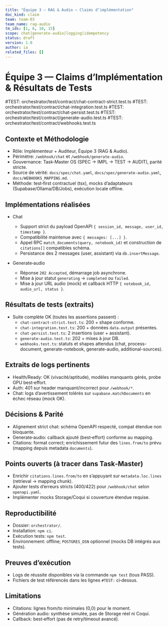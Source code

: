 ```yaml
---
title: "Équipe 3 — RAG & Audio — Claims d’implémentation"
doc_kind: claim
team: team-03
team_name: rag-audio
tm_ids: [1, 6, 10, 15]
scope: chat|generate-audio|logging|idempotency
status: draft
version: 1.0
author: ia
related_files: []
---
```


# Équipe 3 — Claims d’Implémentation & Résultats de Tests

#TEST: orchestrator/test/contract/chat-contract-strict.test.ts
#TEST: orchestrator/test/contract/chat-integration.test.ts
#TEST: orchestrator/test/contract/chat-persist.test.ts
#TEST: orchestrator/test/contract/generate-audio.test.ts
#TEST: orchestrator/test/contract/webhooks.test.ts

## Contexte et Méthodologie

- Rôle: Implémenteur + Auditeur, Équipe 3 (RAG & Audio).
- Périmètre: `/webhook/chat` et `/webhook/generate-audio`.
- Gouvernance: Task‑Master OS (SPEC → IMPL → TEST → AUDIT), parité stricte.
- Source de vérité: `docs/spec/chat.yaml`, `docs/spec/generate-audio.yaml`, `docs/WEBHOOKS_MAPPING.md`.
- Méthode: test‑first contractuel (tsx), mocks d’adaptateurs (Supabase/Ollama/DB/Jobs), exécution locale offline.

## Implémentations réalisées

- Chat
  - Support strict du payload OpenAPI `{ session_id, message, user_id, timestamp }`.
  - Compatibilité maintenue avec `{ messages: [...] }`.
  - Appel RPC `match_documents(query, notebook_id)` et construction de `citations[]` compatibles schéma.
  - Persistance des 2 messages (user, assistant) via `db.insertMessage`.

- Generate‑audio
  - Réponse `202 Accepted`, démarrage job asynchrone.
  - Mise à jour statut `generating` → `completed` ou `failed`.
  - Mise à jour URL audio (mock) et callback HTTP `{ notebook_id, audio_url, status }`.

## Résultats de tests (extraits)

- Suite complète OK (toutes les assertions passent) :
  - `chat-contract-strict.test.ts`: 200 + shape conforme.
  - `chat-integration.test.ts`: 200 + données `data.output` présentes.
  - `chat-persist.test.ts`: 2 insertions (user + assistant).
  - `generate-audio.test.ts`: 202 + mises à jour DB.
  - `webhooks.test.ts`: statuts et shapes attendus (chat, process-document, generate-notebook, generate-audio, additional-sources).

## Extraits de logs pertinents

- Health/Ready: OK (vivacité/aptitude), modèles manquants gérés, probe GPU best‑effort.
- Auth: 401 sur header manquant/incorrect pour `/webhook/*`.
- Chat: logs d’avertissement tolérés sur `supabase.matchDocuments` en échec réseau (mock OK).

## Décisions & Parité

- Alignement strict chat: schéma OpenAPI respecté, compat étendue non bloquante.
- Generate‑audio: callback ajouté (best‑effort) conforme au mapping.
- Citations: format correct; enrichissement futur des `lines.from/to` prévu (mapping depuis metadata `documents`).

## Points ouverts (à tracer dans Task‑Master)

- Enrichir `citations.lines.from/to` en s’appuyant sur `metadata.loc.lines` (retrieval → mapping chunk).
- Ajouter tests d’erreurs stricts (400/422) pour `/webhook/chat` selon `openapi.yaml`.
- Implémenter mocks Storage/Coqui si couverture étendue requise.

## Reproductibilité

- Dossier: `orchestrator/`.
- Installation: `npm ci`.
- Exécution tests: `npm test`.
- Environnement: offline; `POSTGRES_DSN` optionnel (mocks DB intégrés aux tests).

## Preuves d’exécution

- Logs de réussite disponibles via la commande `npm test` (tous PASS).
- Fichiers de test référencés dans les lignes `#TEST:` ci‑dessus.

## Limitations

- Citations: lignes from/to minimales (0,0) pour le moment.
- Génération audio: synthèse simulée, pas de Storage réel ni Coqui.
- Callback: best‑effort (pas de retry/timeout avancé). 
